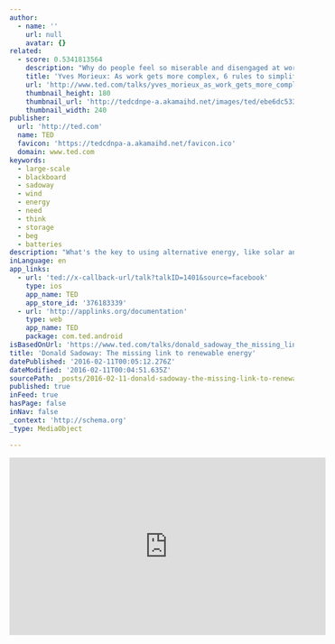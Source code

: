```yaml
---
author:
  - name: ''
    url: null
    avatar: {}
related:
  - score: 0.5341813564
    description: "Why do people feel so miserable and disengaged at work? Because today's businesses are increasingly and dizzyingly complex -- and traditional pillars of management are obsolete, says Yves Morieux. So, he says, it falls to individual employees to navigate the rabbit's warren of interdependencies. In this energetic talk, Morieux offers six rules for \"smart simplicity.\""
    title: 'Yves Morieux: As work gets more complex, 6 rules to simplify'
    url: 'http://www.ted.com/talks/yves_morieux_as_work_gets_more_complex_6_rules_to_simplify'
    thumbnail_height: 180
    thumbnail_url: 'http://tedcdnpe-a.akamaihd.net/images/ted/ebe6dc533509fb045e77d0668a35ab8082375b5b_240x180.jpg?lang=en'
    thumbnail_width: 240
publisher:
  url: 'http://ted.com'
  name: TED
  favicon: 'https://tedcdnpa-a.akamaihd.net/favicon.ico'
  domain: www.ted.com
keywords:
  - large-scale
  - blackboard
  - sadoway
  - wind
  - energy
  - need
  - think
  - storage
  - beg
  - batteries
description: "What's the key to using alternative energy, like solar and wind? Storage -- so we can have power on tap even when the sun's not out and the wind's not blowing. In this accessible, inspiring talk, Donald Sadoway takes to the blackboard to show us the future of large-scale batteries that store renewable energy."
inLanguage: en
app_links:
  - url: 'ted://x-callback-url/talk?talkID=1401&source=facebook'
    type: ios
    app_name: TED
    app_store_id: '376183339'
  - url: 'http://applinks.org/documentation'
    type: web
    app_name: TED
    package: com.ted.android
isBasedOnUrl: 'https://www.ted.com/talks/donald_sadoway_the_missing_link_to_renewable_energy?language=en#'
title: 'Donald Sadoway: The missing link to renewable energy'
datePublished: '2016-02-11T00:05:12.276Z'
dateModified: '2016-02-11T00:04:51.635Z'
sourcePath: _posts/2016-02-11-donald-sadoway-the-missing-link-to-renewable-energy.md
published: true
inFeed: true
hasPage: false
inNav: false
_context: 'http://schema.org'
_type: MediaObject

---
```

<iframe src="https://cdn.embedly.com/widgets/media.html?src=https%3A%2F%2Fembed-ssl.ted.com%2Ftalks%2Fdonald_sadoway_the_missing_link_to_renewable_energy.html&amp;url=https%3A%2F%2Fwww.ted.com%2Ftalks%2Fdonald_sadoway_the_missing_link_to_renewable_energy%3Flanguage%3Den&amp;image=http%3A%2F%2Ftedcdnpe-a.akamaihd.net%2Fimages%2Fted%2F15d97458c2aa013c12f6fd7958e487a17a01da16_240x180.jpg%3Flang%3Den&amp;key=b7d04c9b404c499eba89ee7072e1c4f7&amp;type=text%2Fhtml&amp;schema=ted" width="560" height="315" scrolling="no" frameborder="0" allowfullscreen="allowfullscreen" style=""></iframe>